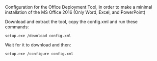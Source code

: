 Configuration for the Office Deployment Tool, in order to make a minimal installation of the MS Office 2016
(Only Word, Excel, and PowerPoint)

Download and extract the tool, copy the config.xml and run these commands:

`setup.exe /download config.xml`

Wait for it to download and then:

`setup.exe /configure config.xml`
